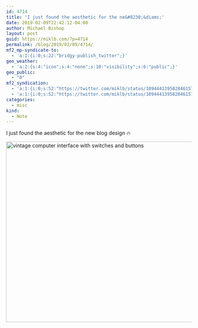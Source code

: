 ```yaml
---
id: 4714
title: 'I just found the aesthetic for the ne&#8230;&diams;'
date: 2019-02-09T22:42:12-04:00
author: Michael Bishop
layout: post
guid: https://miklb.com/?p=4714
permalink: /blog/2019/02/09/4714/
mf2_mp-syndicate-to:
  - 'a:1:{i:0;s:22:"bridgy-publish_twitter";}'
geo_weather:
  - 'a:2:{s:4:"icon";s:4:"none";s:10:"visibility";s:6:"public";}'
geo_public:
  - "0"
mf2_syndication:
  - 'a:1:{i:0;s:52:"https://twitter.com/miklb/status/1094441395828461570";}'
  - 'a:1:{i:0;s:52:"https://twitter.com/miklb/status/1094441395828461570";}'
categories:
  - misc
kind:
  - Note
---
```

I just found the aesthetic for the new blog design 🔥

<img src="https://miklb.com/content/uploads/2019/02/wsi-imageoptim-digital_pdp8e-1024x488.jpg" alt="vintage computer interface with switches and buttons" width="1024" height="488" class="u-photo alignnone size-large wp-image-4715" />